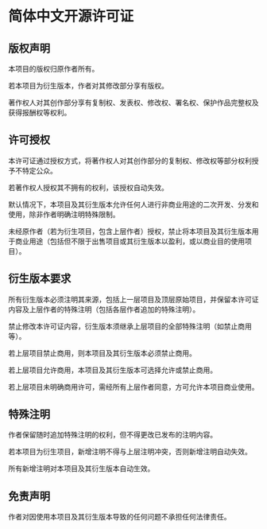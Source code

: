 # 简体中文开源许可证

## 版权声明

本项目的版权归原作者所有。

若本项目为衍生版本，作者对其修改部分享有版权。

著作权人对其创作部分享有复制权、发表权、修改权、署名权、保护作品完整权及获得报酬权等权利。

## 许可授权

本许可证通过授权方式，将著作权人对其创作部分的复制权、修改权等部分权利授予不特定公众。

若著作权人授权其不拥有的权利，该授权自动失效。

默认情况下，本项目及其衍生版本允许任何人进行非商业用途的二次开发、分发和使用，除非作者明确注明特殊限制。

未经原作者（若为衍生项目，包含上层作者）授权，禁止将本项目及其衍生版本用于商业用途（包括但不限于出售项目或其衍生版本以盈利，或以商业目的使用项目）。

## 衍生版本要求

所有衍生版本必须注明其来源，包括上一层项目及顶层原始项目，并保留本许可证内容及上层作者的特殊注明（包括各层作者追加的特殊注明）。

禁止修改本许可证内容，衍生版本须继承上层项目的全部特殊注明（如禁止商用等）。

若上层项目禁止商用，则本项目及其衍生版本必须禁止商用。

若上层项目允许商用，本项目及其衍生版本可选择允许或禁止商用。

若上层项目未明确商用许可，需经所有上层作者同意，方可允许本项目商业使用。

## 特殊注明

作者保留随时追加特殊注明的权利，但不得更改已发布的注明内容。

若本项目为衍生项目，新增注明不得与上层注明冲突，否则新增注明自动失效。

所有新增注明对本项目及其衍生版本自动生效。

## 免责声明

作者对因使用本项目及其衍生版本导致的任何问题不承担任何法律责任。
